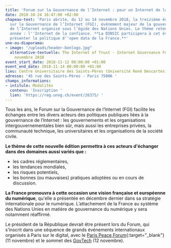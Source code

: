 ```yaml
---
title: 'Forum sur la Gouvernance de l’Internet : pour un Internet de la confiance'
date: 2018-10-24 16:47:00 +02:00
chapeau-text: 'Paris abrite, du 12 au 14 novembre 2018, la treizième édition du Forum
  sur la Gouvernance de l’Internet (FGI), événement majeur de la gouvernance mondiale
  de l’Internet organisé sous l’égide des Nations Unies. Le thème retenu pour cette
  année : l''Internet de la confiance. **La DINSIC participera à cet évènement pour
  présenter la politique d''open data de la France.**'
une-ou-diaporama:
- image: "/uploads/header-bonlogo.jpg"
  alternative-textuelle: The Internet of Trust - Internet Governance Forum - 12-14
    novembre 2018
event_start_date: 2018-11-12 00:00:00 +01:00
event_end_date: 2018-11-14 00:00:00 +01:00
lieu: Centre Universitaire des Saints-Pères (Université René Descartes)
adresse: '45 rue des Saints-Pères - Paris 75006 '
champs_informations:
- intitule: Modalités
  contenu: 'Inscription '
  lien: 'https://reg.unog.ch/event/26375/ '
---
```


Tous les ans, le Forum sur la Gouvernance de l’Internet (FGI) facilite les échanges entre les divers acteurs des politiques publiques liées à la gouvernance de l’Internet : les gouvernements et les organisations intergouvernementales bien sûr, mais aussi les entreprises privées, la communauté technique, les universitaires et les organisations de la société civile.

**Le thème de cette nouvelle édition permettra à ces acteurs d'échanger dans des domaines aussi variés que :**
* les cadres réglementaires,
* les tendances mondiales,
* les risques potentiels,
* les bonnes (ou mauvaises) pratiques adoptées ou en cours de discussion.

**La France promouvra à cette occasion une vision française et européenne du numérique**, qu'elle a présentée en décembre dernier dans sa stratégie internationale pour le numérique. L’attachement de la France au système des Nations Unies en matière de gouvernance du numérique y sera notamment réaffirmé.

Le président de la République devrait être présent lors du Forum, qui s’inscrit dans une séquence de grands événements internationaux organisés à Paris sur le digital, avec le [Paris Peace Forum](https://parispeaceforum.org/fr/){:target="_blank"} (11 novembre) et le sommet des [GovTech](https://preprod.numerique.gouv.fr/agenda/sommet-des-govtech/) (12 novembre).